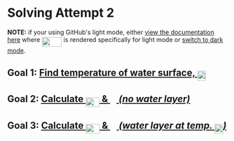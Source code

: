 # Solving Attempt 2

**NOTE:** if your using GitHub's light mode, either [view the documentation here](#) where <img src="../docs/svgs_darkmode/87181ad2b235919e0785dee664166921.svg?invert_in_darkmode" align=middle width=45.69716744999999pt height=22.465723500000017pt/> is rendered specifically for light mode or [switch to dark mode](https://github.com/settings/appearance).

## Goal 1: [Find temperature of water surface, <img src="../docs/svgs_darkmode/59678b5b387bf797f0373126223862f5.svg?invert_in_darkmode" align=middle width=19.42550939999999pt height=22.465723500000017pt/>](Goal%201/)

## Goal 2: [Calculate <img src="../docs/svgs_darkmode/10ae4f263ef2f33dcb3f4c7d34768bfb.svg?invert_in_darkmode" align=middle width=31.810209749999988pt height=22.465723500000017pt/> & <img src="../docs/svgs_darkmode/30636e2e8ce6c61042c075564c0f5d78.svg?invert_in_darkmode" align=middle width=14.79268559999999pt height=21.95701200000001pt/> *(no water layer)*](Goal%202/)

## Goal 3: [Calculate <img src="../docs/svgs_darkmode/10ae4f263ef2f33dcb3f4c7d34768bfb.svg?invert_in_darkmode" align=middle width=31.810209749999988pt height=22.465723500000017pt/> & <img src="../docs/svgs_darkmode/30636e2e8ce6c61042c075564c0f5d78.svg?invert_in_darkmode" align=middle width=14.79268559999999pt height=21.95701200000001pt/> *(water layer at temp. <img src="../docs/svgs_darkmode/59678b5b387bf797f0373126223862f5.svg?invert_in_darkmode" align=middle width=19.42550939999999pt height=22.465723500000017pt/>)*](Goal%203/)